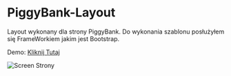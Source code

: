 # PiggyBank-Layout
Layout wykonany dla strony PiggyBank. 
Do wykonania szablonu posłużyłem się FrameWorkiem jakim jest Bootstrap.

Demo: <a href="https://rafal-podraza.pl/demo12/">Kliknij Tutaj</a>


<img src="http://s5.ifotos.pl/img/screencap_qxepqqn.png" alt="Screen Strony" />
